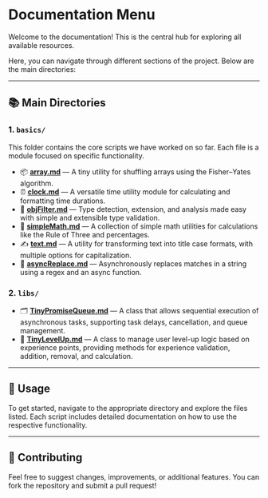 # Documentation Menu

Welcome to the documentation! This is the central hub for exploring all available resources.

Here, you can navigate through different sections of the project. Below are the main directories:

---

## 📚 Main Directories

### 1. **`basics/`** 

This folder contains the core scripts we have worked on so far. Each file is a module focused on specific functionality.

- 📦 **[array.md](./basics/array.md)** — A tiny utility for shuffling arrays using the Fisher–Yates algorithm.
- ⏰ **[clock.md](./basics/clock.md)** — A versatile time utility module for calculating and formatting time durations.
- 🧠 **[objFilter.md](./basics/objFilter.md)** — Type detection, extension, and analysis made easy with simple and extensible type validation.
- 🔢 **[simpleMath.md](./basics/simpleMath.md)** — A collection of simple math utilities for calculations like the Rule of Three and percentages.
- ✍️ **[text.md](./basics/text.md)** — A utility for transforming text into title case formats, with multiple options for capitalization.
- 🔄 **[asyncReplace.md](./basics/asyncReplace.md)** — Asynchronously replaces matches in a string using a regex and an async function.

### 2. **`libs/`**
- 🗂️ **[TinyPromiseQueue.md](./libs/TinyPromiseQueue.md)** — A class that allows sequential execution of asynchronous tasks, supporting task delays, cancellation, and queue management.
- 🏅 **[TinyLevelUp.md](./libs/TinyLevelUp.md)** — A class to manage user level-up logic based on experience points, providing methods for experience validation, addition, removal, and calculation.

---

## 🚀 Usage

To get started, navigate to the appropriate directory and explore the files listed. Each script includes detailed documentation on how to use the respective functionality.

---

## 📑 Contributing

Feel free to suggest changes, improvements, or additional features. You can fork the repository and submit a pull request!
